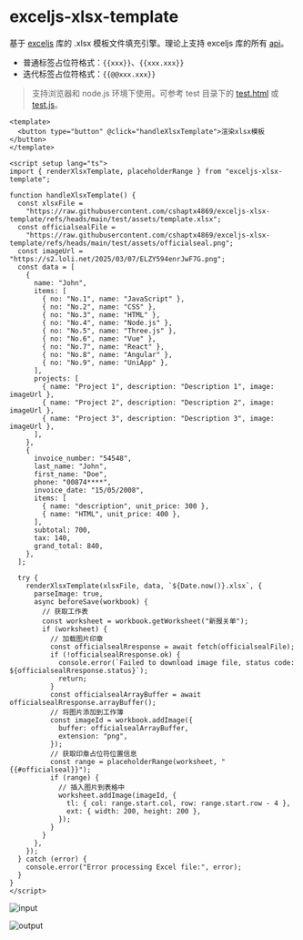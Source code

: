# exceljs-xlsx-template

基于 [exceljs](https://github.com/exceljs/exceljs) 库的 .xlsx 模板文件填充引擎。理论上支持 exceljs 库的所有 [api](https://github.com/exceljs/exceljs/blob/master/README_zh.md#目录)。

- 普通标签占位符格式：`{{xxx}}`、`{{xxx.xxx}}`
- 迭代标签占位符格式：`{{@@xxx.xxx}}`

> 支持浏览器和 node.js 环境下使用。可参考 test 目录下的 [test.html](https://github.com/cshaptx4869/exceljs-xlsx-template/blob/main/test/test.html) 或 [test.js](https://github.com/cshaptx4869/exceljs-xlsx-template/blob/main/test/test.js)。

```vue
<template>
  <button type="button" @click="handleXlsxTemplate">渲染xlsx模板</button>
</template>

<script setup lang="ts">
import { renderXlsxTemplate, placeholderRange } from "exceljs-xlsx-template";

function handleXlsxTemplate() {
  const xlsxFile =
    "https://raw.githubusercontent.com/cshaptx4869/exceljs-xlsx-template/refs/heads/main/test/assets/template.xlsx";
  const officialsealFile =
    "https://raw.githubusercontent.com/cshaptx4869/exceljs-xlsx-template/refs/heads/main/test/assets/officialseal.png";
  const imageUrl = "https://s2.loli.net/2025/03/07/ELZY594enrJwF7G.png";
  const data = [
    {
      name: "John",
      items: [
        { no: "No.1", name: "JavaScript" },
        { no: "No.2", name: "CSS" },
        { no: "No.3", name: "HTML" },
        { no: "No.4", name: "Node.js" },
        { no: "No.5", name: "Three.js" },
        { no: "No.6", name: "Vue" },
        { no: "No.7", name: "React" },
        { no: "No.8", name: "Angular" },
        { no: "No.9", name: "UniApp" },
      ],
      projects: [
        { name: "Project 1", description: "Description 1", image: imageUrl },
        { name: "Project 2", description: "Description 2", image: imageUrl },
        { name: "Project 3", description: "Description 3", image: imageUrl },
      ],
    },
    {
      invoice_number: "54548",
      last_name: "John",
      first_name: "Doe",
      phone: "00874****",
      invoice_date: "15/05/2008",
      items: [
        { name: "description", unit_price: 300 },
        { name: "HTML", unit_price: 400 },
      ],
      subtotal: 700,
      tax: 140,
      grand_total: 840,
    },
  ];

  try {
    renderXlsxTemplate(xlsxFile, data, `${Date.now()}.xlsx`, {
      parseImage: true,
      async beforeSave(workbook) {
        // 获取工作表
        const worksheet = workbook.getWorksheet("新报关单");
        if (worksheet) {
          // 加载图片印章
          const officialsealRresponse = await fetch(officialsealFile);
          if (!officialsealRresponse.ok) {
            console.error(`Failed to download image file, status code: ${officialsealRresponse.status}`);
            return;
          }
          const officialsealArrayBuffer = await officialsealRresponse.arrayBuffer();
          // 将图片添加到工作簿
          const imageId = workbook.addImage({
            buffer: officialsealArrayBuffer,
            extension: "png",
          });
          // 获取印章占位符位置信息
          const range = placeholderRange(worksheet, "{{#officialseal}}");
          if (range) {
            // 插入图片到表格中
            worksheet.addImage(imageId, {
              tl: { col: range.start.col, row: range.start.row - 4 },
              ext: { width: 200, height: 200 },
            });
          }
        }
      },
    });
  } catch (error) {
    console.error("Error processing Excel file:", error);
  }
}
</script>
```

![input](https://github.com/user-attachments/assets/31c05045-e3c1-49a6-ab7d-9f1d72b91710)

![output](https://github.com/user-attachments/assets/98853096-8674-4d09-bd88-e09bcc9547b2)
